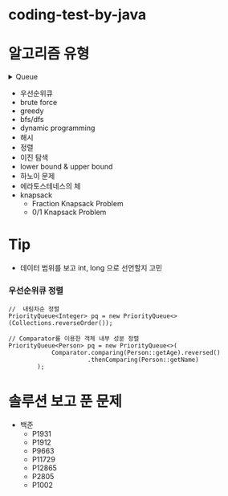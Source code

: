 # coding-test-by-java

# 알고리즘 유형
<details>
<summary>Queue</summary>
<div markdown="1">

```java
Queue<Task> q = new LinkedList<>();
q.add(new Task());  // add queue
Task task = q.poll();  // poll queue
```

</div>
</details>  

- 우선순위큐
- brute force
- greedy
- bfs/dfs
- dynamic programming
- 해시
- 정렬
- 이진 탐색
- lower bound & upper bound
- 하노이 문제
- 에라토스테네스의 체
- knapsack
  - Fraction Knapsack Problem
  - 0/1 Knapsack Problem

# Tip
- 데이터 범위를 보고 int, long 으로 선언할지 고민

### 우선순위큐 정렬
```
//  내림차순 정렬
PriorityQueue<Integer> pq = new PriorityQueue<>(Collections.reverseOrder());

// Comparator를 이용한 객체 내부 성분 정렬
PriorityQueue<Person> pq = new PriorityQueue<>(
            Comparator.comparing(Person::getAge).reversed()
                      .thenComparing(Person::getName)
        );
```

# 솔루션 보고 푼 문제
- 백준
  - P1931
  - P1912
  - P9663
  - P11729
  - P12865
  - P2805
  - P1002
